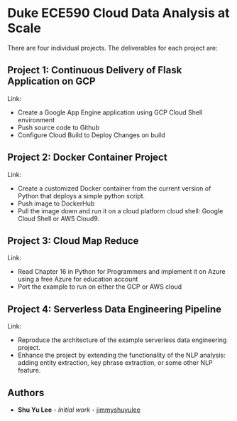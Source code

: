 # Duke ECE590 Cloud Data Analysis at Scale

There are four individual projects. The deliverables for each project are:

## Project 1: Continuous Delivery of Flask Application on GCP

Link: 

- Create a Google App Engine application using GCP Cloud Shell environment
- Push source code to Github
- Configure Cloud Build to Deploy Changes on build

## Project 2: Docker Container Project

Link:

- Create a customized Docker container from the current version of Python that deploys a simple python script.
- Push image to DockerHub
- Pull the image down and run it on a cloud platform cloud shell: Google Cloud Shell or AWS Cloud9.

## Project 3: Cloud Map Reduce

Link:

- Read Chapter 16 in Python for Programmers and implement it on Azure using a free Azure for education account
- Port the example to run on either the GCP or AWS cloud

## Project 4: Serverless Data Engineering Pipeline

Link:

- Reproduce the architecture of the example serverless data engineering project.
- Enhance the project by extending the functionality of the NLP analysis: adding entity extraction, key phrase extraction, or some other NLP feature.

## Authors

- **Shu Yu Lee** - *Initial work* - [jimmyshuyulee](https://github.com/jimmyshuyulee)
